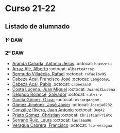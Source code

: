 # Curso 21-22

## Listado de alumnado

### 1º DAW




### 2º DAW

- [Aranda Cañada, Antonio Jesús](https://github.com/haxezeta) :octocat: `haxezeta`
- [Arraz Alé, Alberto](https://github.com/AlbertoArraz) :octocat: `AlbertoArraz`
- [Bermudo Villaécija, Rafael](https://github.com/rafaelbv95) :octocat: `rafaelbv95`
- [Cabeza Acal, Francisco José](https://github.com/Langdom91) :octocat: `Langdom91`
- [Cabeza Acal, Pablo](https://github.com/cabeezaa0) :octocat: `cabeezaa0`
- [Costa Lucena, Juan Miguel](https://github.com/JuanmiCLucena) :octocat: `JuanmiCLucena`
- [Delgado Bolancé, Salvador](https://github.com/salvi-v) :octocat: `salvi-v`
- [García Gómez, Oscar](https://github.com/oscargargom) :octocat: `oscargargom`
- [Gómez Jiménez, José Javier](https://github.com/Joseja0202) :octocat: `Joseja0202`
- [González Rivera, Juan Antonio](https://github.com/Deg42) :octocat: `Deg42`
- [Prieto Gómez, Christian](https://github.com/ChristianPrieto) :octocat: `ChristianPrieto`
- [Serrano Ruiz, Laura](https://github.com/lauraaa96) :octocat: `lauraaa96`
- [Veragua Cabrera, Francisco](https://github.com/fco-veragua) :octocat: `fco-veragua`





